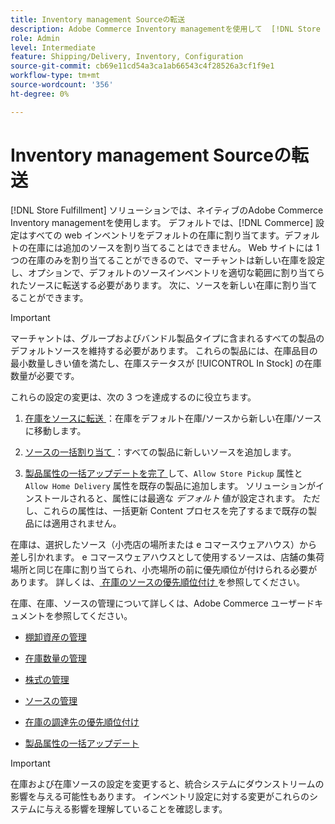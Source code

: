 ```yaml
---
title: Inventory management Sourceの転送
description: Adobe Commerce Inventory managementを使用して  [!DNL Store Fulfillment solution]  の在庫を設定します。 新しい在庫を設定し、デフォルトの在庫から在庫を転送します。これにより、ストアフルフィルメントソリューションで必要なストアピックアップ機能を有効にするように設定されたソースに在庫を割り当てることができます。
role: Admin
level: Intermediate
feature: Shipping/Delivery, Inventory, Configuration
source-git-commit: cb69e11cd54a3ca1ab66543c4f28526a3cf1f9e1
workflow-type: tm+mt
source-wordcount: '356'
ht-degree: 0%

---
```



# Inventory management Sourceの転送

[!DNL Store Fulfillment] ソリューションでは、ネイティブのAdobe Commerce Inventory managementを使用します。 デフォルトでは、[!DNL Commerce] 設定はすべての web インベントリをデフォルトの在庫に割り当てます。デフォルトの在庫には追加のソースを割り当てることはできません。 Web サイトには 1 つの在庫のみを割り当てることができるので、マーチャントは新しい在庫を設定し、オプションで、デフォルトのソースインベントリを適切な範囲に割り当てられたソースに転送する必要があります。 次に、ソースを新しい在庫に割り当てることができます。

>[!IMPORTANT]
>
>マーチャントは、グループおよびバンドル製品タイプに含まれるすべての製品のデフォルトソースを維持する必要があります。 これらの製品には、在庫品目の最小数量しきい値を満たし、在庫ステータスが [!UICONTROL In Stock] の在庫数量が必要です。

これらの設定の変更は、次の 3 つを達成するのに役立ちます。

1. [ 在庫をソースに転送 ](https://experienceleague.adobe.com/en/docs/commerce-admin/inventory/quantities/inventory-transfer)：在庫をデフォルト在庫/ソースから新しい在庫/ソースに移動します。

1. [ ソースの一括割り当て ](https://experienceleague.adobe.com/en/docs/commerce-admin/inventory/quantities/bulk-assignment)：すべての製品に新しいソースを追加します。

1. [ 製品属性の一括アップデートを完了 ](https://experienceleague.adobe.com/en/docs/commerce-admin/catalog/product-attributes/create/bulk-product-attribute-update) して、`Allow Store Pickup` 属性と `Allow Home Delivery` 属性を既存の製品に追加します。 ソリューションがインストールされると、属性には最適な *デフォルト* 値が設定されます。 ただし、これらの属性は、一括更新 Content プロセスを完了するまで既存の製品には適用されません。

在庫は、選択したソース（小売店の場所または e コマースウェアハウス）から差し引かれます。 e コマースウェアハウスとして使用するソースは、店舗の集荷場所と同じ在庫に割り当てられ、小売場所の前に優先順位が付けられる必要があります。 詳しくは、[ 在庫のソースの優先順位付け ](https://experienceleague.adobe.com/en/docs/commerce-admin/inventory/stocks/stocks-prioritize-sources) を参照してください。

在庫、在庫、ソースの管理について詳しくは、Adobe Commerce ユーザードキュメントを参照してください。

- [ 棚卸資産の管理 ](https://experienceleague.adobe.com/en/docs/commerce-admin/inventory/introduction)

- [ 在庫数量の管理 ](https://experienceleague.adobe.com/en/docs/commerce-admin/inventory/quantities/quantities-manage)

- [ 株式の管理 ](https://experienceleague.adobe.com/en/docs/commerce-admin/inventory/stocks/stocks-manage)

- [ ソースの管理 ](https://experienceleague.adobe.com/en/docs/commerce-admin/inventory/sources/sources-manage)

- [ 在庫の調達先の優先順位付け ](https://experienceleague.adobe.com/en/docs/commerce-admin/inventory/stocks/stocks-prioritize-sources)

- [ 製品属性の一括アップデート ](https://experienceleague.adobe.com/en/docs/commerce-admin/catalog/product-attributes/create/bulk-product-attribute-update)


>[!IMPORTANT]
>
>在庫および在庫ソースの設定を変更すると、統合システムにダウンストリームの影響を与える可能性もあります。 インベントリ設定に対する変更がこれらのシステムに与える影響を理解していることを確認します。
